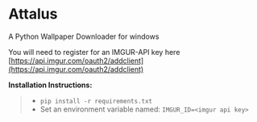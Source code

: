 # Attalus
A Python Wallpaper Downloader for windows

You will need to register for an IMGUR-API key here [https://api.imgur.com/oauth2/addclient](https://api.imgur.com/oauth2/addclient)


**Installation Instructions:**

> * `pip install -r requirements.txt`
> * Set an environment variable named: `IMGUR_ID=<imgur api key>` 
 
 

